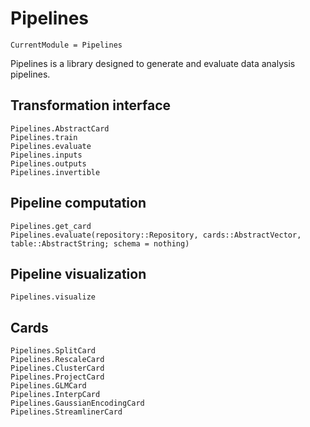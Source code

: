 # Pipelines

```@meta
CurrentModule = Pipelines
```

Pipelines is a library designed to generate and evaluate data analysis pipelines.

## Transformation interface

```@docs
Pipelines.AbstractCard
Pipelines.train
Pipelines.evaluate
Pipelines.inputs
Pipelines.outputs
Pipelines.invertible
```

## Pipeline computation

```@docs
Pipelines.get_card
Pipelines.evaluate(repository::Repository, cards::AbstractVector, table::AbstractString; schema = nothing)
```

## Pipeline visualization

```@docs
Pipelines.visualize
```

## Cards

```@docs
Pipelines.SplitCard
Pipelines.RescaleCard
Pipelines.ClusterCard
Pipelines.ProjectCard
Pipelines.GLMCard
Pipelines.InterpCard
Pipelines.GaussianEncodingCard
Pipelines.StreamlinerCard
```